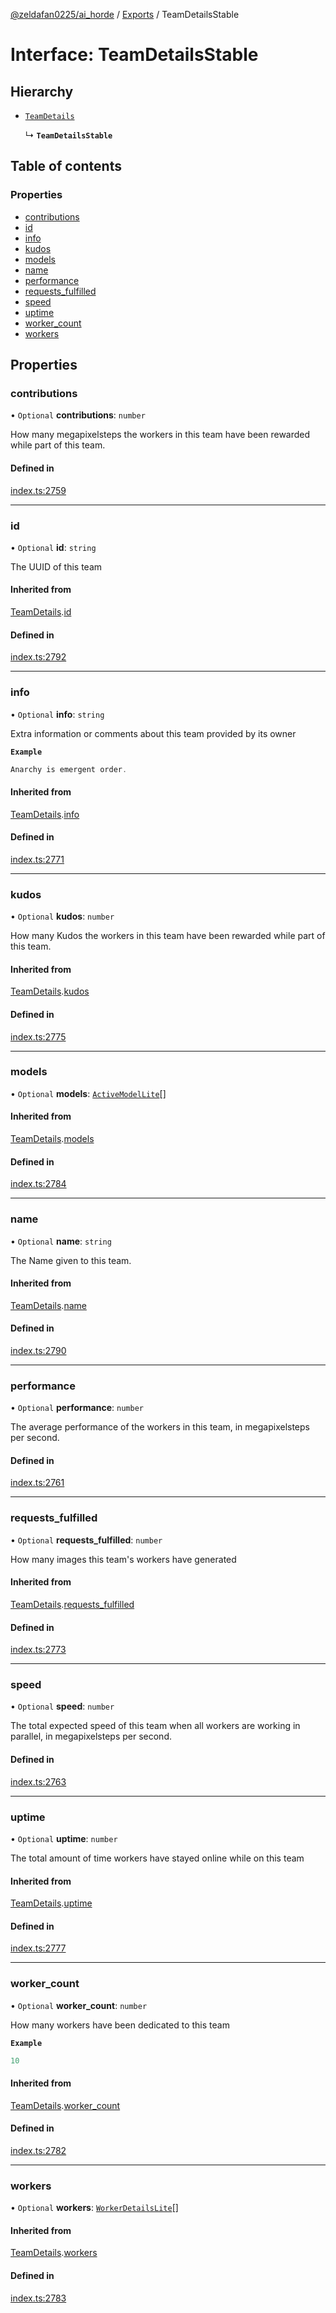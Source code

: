[@zeldafan0225/ai_horde](../README.md) / [Exports](../modules.md) / TeamDetailsStable

# Interface: TeamDetailsStable

## Hierarchy

- [`TeamDetails`](TeamDetails.md)

  ↳ **`TeamDetailsStable`**

## Table of contents

### Properties

- [contributions](TeamDetailsStable.md#contributions)
- [id](TeamDetailsStable.md#id)
- [info](TeamDetailsStable.md#info)
- [kudos](TeamDetailsStable.md#kudos)
- [models](TeamDetailsStable.md#models)
- [name](TeamDetailsStable.md#name)
- [performance](TeamDetailsStable.md#performance)
- [requests\_fulfilled](TeamDetailsStable.md#requests_fulfilled)
- [speed](TeamDetailsStable.md#speed)
- [uptime](TeamDetailsStable.md#uptime)
- [worker\_count](TeamDetailsStable.md#worker_count)
- [workers](TeamDetailsStable.md#workers)

## Properties

### contributions

• `Optional` **contributions**: `number`

How many megapixelsteps the workers in this team have been rewarded while part of this team.

#### Defined in

[index.ts:2759](https://github.com/ZeldaFan0225/ai_horde/blob/3212b20/index.ts#L2759)

___

### id

• `Optional` **id**: `string`

The UUID of this team

#### Inherited from

[TeamDetails](TeamDetails.md).[id](TeamDetails.md#id)

#### Defined in

[index.ts:2792](https://github.com/ZeldaFan0225/ai_horde/blob/3212b20/index.ts#L2792)

___

### info

• `Optional` **info**: `string`

Extra information or comments about this team provided by its owner

**`Example`**

```ts
Anarchy is emergent order.
```

#### Inherited from

[TeamDetails](TeamDetails.md).[info](TeamDetails.md#info)

#### Defined in

[index.ts:2771](https://github.com/ZeldaFan0225/ai_horde/blob/3212b20/index.ts#L2771)

___

### kudos

• `Optional` **kudos**: `number`

How many Kudos the workers in this team have been rewarded while part of this team.

#### Inherited from

[TeamDetails](TeamDetails.md).[kudos](TeamDetails.md#kudos)

#### Defined in

[index.ts:2775](https://github.com/ZeldaFan0225/ai_horde/blob/3212b20/index.ts#L2775)

___

### models

• `Optional` **models**: [`ActiveModelLite`](ActiveModelLite.md)[]

#### Inherited from

[TeamDetails](TeamDetails.md).[models](TeamDetails.md#models)

#### Defined in

[index.ts:2784](https://github.com/ZeldaFan0225/ai_horde/blob/3212b20/index.ts#L2784)

___

### name

• `Optional` **name**: `string`

The Name given to this team.

#### Inherited from

[TeamDetails](TeamDetails.md).[name](TeamDetails.md#name)

#### Defined in

[index.ts:2790](https://github.com/ZeldaFan0225/ai_horde/blob/3212b20/index.ts#L2790)

___

### performance

• `Optional` **performance**: `number`

The average performance of the workers in this team, in megapixelsteps per second.

#### Defined in

[index.ts:2761](https://github.com/ZeldaFan0225/ai_horde/blob/3212b20/index.ts#L2761)

___

### requests\_fulfilled

• `Optional` **requests\_fulfilled**: `number`

How many images this team's workers have generated

#### Inherited from

[TeamDetails](TeamDetails.md).[requests_fulfilled](TeamDetails.md#requests_fulfilled)

#### Defined in

[index.ts:2773](https://github.com/ZeldaFan0225/ai_horde/blob/3212b20/index.ts#L2773)

___

### speed

• `Optional` **speed**: `number`

The total expected speed of this team when all workers are working in parallel, in megapixelsteps per second.

#### Defined in

[index.ts:2763](https://github.com/ZeldaFan0225/ai_horde/blob/3212b20/index.ts#L2763)

___

### uptime

• `Optional` **uptime**: `number`

The total amount of time workers have stayed online while on this team

#### Inherited from

[TeamDetails](TeamDetails.md).[uptime](TeamDetails.md#uptime)

#### Defined in

[index.ts:2777](https://github.com/ZeldaFan0225/ai_horde/blob/3212b20/index.ts#L2777)

___

### worker\_count

• `Optional` **worker\_count**: `number`

How many workers have been dedicated to this team

**`Example`**

```ts
10
```

#### Inherited from

[TeamDetails](TeamDetails.md).[worker_count](TeamDetails.md#worker_count)

#### Defined in

[index.ts:2782](https://github.com/ZeldaFan0225/ai_horde/blob/3212b20/index.ts#L2782)

___

### workers

• `Optional` **workers**: [`WorkerDetailsLite`](WorkerDetailsLite.md)[]

#### Inherited from

[TeamDetails](TeamDetails.md).[workers](TeamDetails.md#workers)

#### Defined in

[index.ts:2783](https://github.com/ZeldaFan0225/ai_horde/blob/3212b20/index.ts#L2783)
